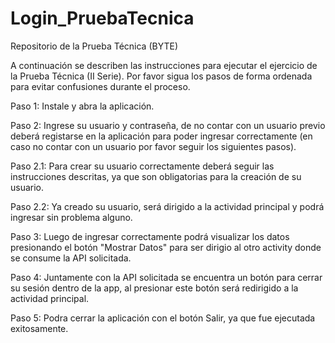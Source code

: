 # Login_PruebaTecnica
Repositorio de la Prueba Técnica (BYTE)

A continuación se describen las instrucciones para ejecutar el ejercicio de la Prueba Técnica (II Serie).
Por favor sigua los pasos de forma ordenada para evitar confusiones durante el proceso.

Paso 1: Instale y abra la aplicación.

Paso 2: Ingrese su usuario y contraseña, de no contar con un usuario previo deberá registarse en la aplicación para poder ingresar correctamente (en caso no contar con un usuario por favor seguir los siguientes pasos).

Paso 2.1: Para crear su usuario correctamente deberá seguir las instrucciones descritas, ya que son obligatorias para la creación de su usuario.

Paso 2.2: Ya creado su usuario, será dirigido a la actividad principal y podrá ingresar sin problema alguno.

Paso 3: Luego de ingresar correctamente podrá visualizar los datos presionando el botón "Mostrar Datos" para ser dirigio al otro activity donde se consume la API solicitada.

Paso 4: Juntamente con la API solicitada se encuentra un botón para cerrar su sesión dentro de la app, al presionar este botón será redirigido a la actividad principal.

Paso 5: Podra cerrar la aplicación con el botón Salir, ya que fue ejecutada exitosamente.
